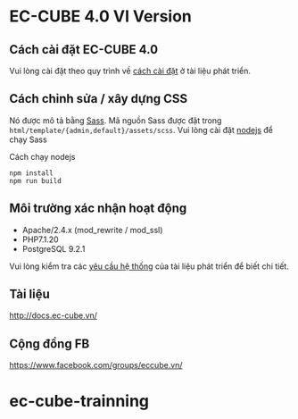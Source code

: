 # EC-CUBE 4.0 VI Version

## Cách cài đặt EC-CUBE 4.0

Vui lòng cài đặt theo quy trình về [cách cài đặt](http://docs.ec-cube.vn/?p=253) ở tài liệu phát triển.

## Cách chỉnh sửa / xây dựng CSS

Nó được mô tả bằng [Sass](http://sass-lang.com).
Mã nguồn Sass được đặt trong `html/template/{admin,default}/assets/scss`.
Vui lòng cài đặt [nodejs](https://nodejs.org/en/) để chạy Sass

Cách chạy nodejs

```shell
npm install
npm run build
```

## Môi trường xác nhận hoạt động

* Apache/2.4.x (mod_rewrite / mod_ssl)
* PHP7.1.20
* PostgreSQL 9.2.1   

Vui lòng kiểm tra các [yêu cầu hệ thống](http://docs.ec-cube.vn/?p=80) của tài liệu phát triển để biết chi tiết.

## Tài liệu
http://docs.ec-cube.vn/

## Cộng đồng FB
https://www.facebook.com/groups/eccube.vn/
# ec-cube-trainning
